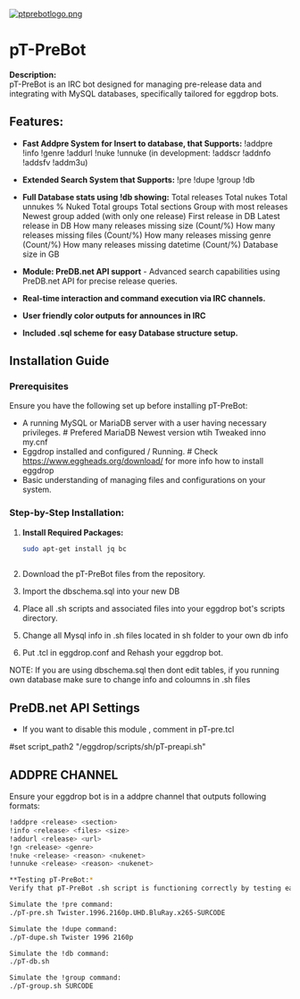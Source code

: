 [![ptprebotlogo.png](https://i.postimg.cc/VkX7xBFr/ptprebotlogo.png)](https://postimg.cc/jDdQNfmt)

# pT-PreBot

**Description:**  
pT-PreBot is an IRC bot designed for managing pre-release data and integrating with MySQL databases, specifically tailored for eggdrop bots.

## Features:
- **Fast Addpre System for Insert to database, that Supports:** !addpre !info !genre !addurl !nuke !unnuke (in development: !addscr !addnfo !addsfv !addm3u)
- **Extended Search System that Supports:** !pre !dupe !group !db
- **Full Database stats using !db showing:**
  Total releases
  Total nukes
  Total unnukes
  % Nuked
  Total groups
  Total sections
  Group with most releases
  Newest group added (with only one release)
  First release in DB
  Latest release in DB
  How many releases missing size (Count/%)
  How many releases missing files (Count/%)
  How many releases missing genre (Count/%)
  How many releases missing datetime (Count/%)
  Database size in GB
  
- **Module: PreDB.net API support** - Advanced search capabilities using PreDB.net API for precise release queries.
- **Real-time interaction and command execution via IRC channels.**
- **User friendly color outputs for announces in IRC**
- **Included .sql scheme for easy Database structure setup.**

## Installation Guide

### Prerequisites

Ensure you have the following set up before installing pT-PreBot:

- A running MySQL or MariaDB server with a user having necessary privileges. # Prefered MariaDB Newest version wtih Tweaked inno my.cnf
- Eggdrop installed and configured / Running. # Check https://www.eggheads.org/download/ for more info how to install eggdrop
- Basic understanding of managing files and configurations on your system.

### Step-by-Step Installation:

1. **Install Required Packages:**
   ```bash
   sudo apt-get install jq bc
  
2. Download the pT-PreBot files from the repository.

3. Import the dbschema.sql into your new DB

4. Place all .sh scripts and associated files into your eggdrop bot's scripts directory.
   
5. Change all Mysql info in .sh files located in sh folder to your own db info

6. Put .tcl in eggdrop.conf and Rehash your eggdrop bot.

NOTE: If you are using dbschema.sql then dont edit tables, if you running own database make sure to change info and coloumns in .sh files

## **PreDB.net API Settings**
- If you want to disable this module , comment in pT-pre.tcl
   
#set script_path2 "/eggdrop/scripts/sh/pT-preapi.sh"

## **ADDPRE CHANNEL**

Ensure your eggdrop bot is in a addpre channel that outputs following formats:
```bash
!addpre <release> <section>
!info <release> <files> <size>
!addurl <release> <url>
!gn <release> <genre>
!nuke <release> <reason> <nukenet>
!unnuke <release> <reason> <nukenet>

**Testing pT-PreBot:*
Verify that pT-PreBot .sh script is functioning correctly by testing each command in terminal executing shell script:

Simulate the !pre command:
./pT-pre.sh Twister.1996.2160p.UHD.BluRay.x265-SURCODE

Simulate the !dupe command:
./pT-dupe.sh Twister 1996 2160p

Simulate the !db command:
./pT-db.sh

Simulate the !group command:
./pT-group.sh SURCODE

